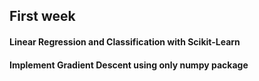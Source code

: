 ## First week
#### Linear Regression and Classification with Scikit-Learn
#### Implement Gradient Descent using only numpy package
